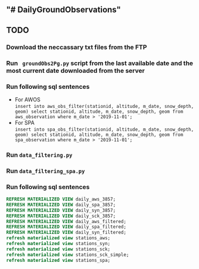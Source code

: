 "# DailyGroundObservations" 
---
## TODO 
### Download the neccassary txt files from the FTP 
### Run ``` groundObs2Pg.py``` script from the last available date and the most current date downloaded from the server 
### Run following sql sentences 
- For AWOS <br>
```insert into aws_obs_filter(stationid, altitude, m_date, snow_depth, geom) select stationid, altitude, m_date, snow_depth, geom from aws_observation where m_date > '2019-11-01';```
- For SPA <br>
   ```insert into spa_obs_filter(stationid, altitude, m_date, snow_depth, geom) select stationid, altitude, m_date, snow_depth, geom from spa_observation where m_date > '2019-11-01';```
 ### Run ```data_filtering.py```
 ### Run ```data_filtering_spa.py```
### Run following sql sentences 
 
```SQL
REFRESH MATERIALIZED VIEW daily_aws_3857; 
REFRESH MATERIALIZED VIEW daily_spa_3857;
REFRESH MATERIALIZED VIEW daily_syn_3857;
REFRESH MATERIALIZED VIEW daily_sck_3857;
REFRESH MATERIALIZED VIEW daily_aws_filtered;
REFRESH MATERIALIZED VIEW daily_spa_filtered;
REFRESH MATERIALIZED VIEW daily_syn_filtered;
refresh materialized view stations_aws;
refresh materialized view stations_syn;
refresh materialized view stations_sck;
refresh materialized view stations_sck_simple;
refresh materialized view stations_spa;
```

 